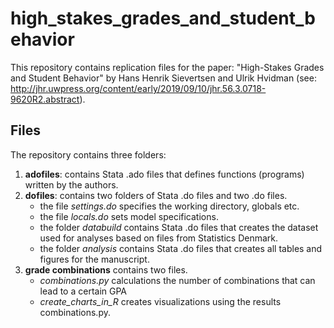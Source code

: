 # high_stakes_grades_and_student_behavior

This repository contains replication files for the paper: "High-Stakes Grades and Student Behavior" by Hans Henrik Sievertsen and Ulrik Hvidman (see: http://jhr.uwpress.org/content/early/2019/09/10/jhr.56.3.0718-9620R2.abstract).

## Files

The repository contains three folders:

1. **adofiles**: contains Stata .ado files that defines functions (programs) written by the authors.
2. **dofiles**: contains two folders of Stata .do files and two .do files. 
	* the file *settings.do* specifies the working directory, globals etc.
	* the file *locals.do* sets model specifications.
	* the folder *databuild* contains Stata .do files that creates the dataset used for analyses based on files from Statistics Denmark.
	* the folder *analysis* contains Stata .do files that creates all tables and figures for the manuscript.
3. **grade combinations** contains two files. 
	* *combinations.py* calculations the number of combinations that can lead to a certain GPA
	* *create_charts_in_R* creates visualizations using the results combinations.py.

